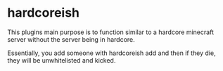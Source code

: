 # hardcoreish
This plugins main purpose is to function similar to a hardcore minecraft server without the server being in hardcore.

Essentially, you add someone with hardcoreish add <name>  and then if they die, they will be unwhitelisted and kicked. 
